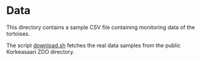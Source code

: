 # Data

This directory contains a sample CSV file containing monitoring data of the tortoises. 

The script [download.sh](./download) fetches the real data samples from the public Korkeasaari ZOO directory.
